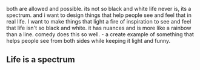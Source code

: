 both are allowed and possible.
its not so black and white
life never is, its a spectrum. and i want to design things that help people see and feel that in real life.
I want to make things that light a fire of inspiration to see and feel that life isn't so black and white. it has nuances and is more like a rainbow than a line. comedy does this so well. - a create example of something that helps people see from both sides while keeping it light and funny.<br>
<h2>Life is a spectrum </h2>